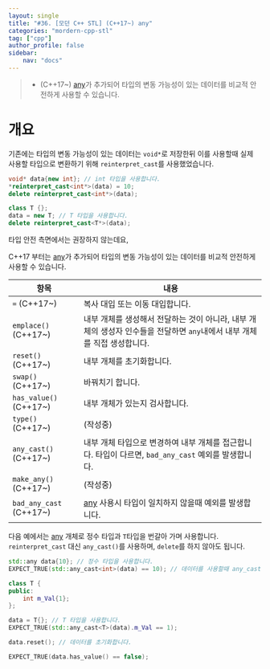 ```yaml
---
layout: single
title: "#36. [모던 C++ STL] (C++17~) any"
categories: "mordern-cpp-stl"
tag: ["cpp"]
author_profile: false
sidebar: 
    nav: "docs"
---
```


> * (C++17~) [any](https://tango1202.github.io/mordern-cpp-stl/mordern-cpp-stl-any/)가 추가되어 타입의 변동 가능성이 있는 데이터를 비교적 안전하게 사용할 수 있습니다.

# 개요

기존에는 타입의 변동 가능성이 있는 데이터는 `void*`로 저장한뒤 이를 사용할때 실제 사용할 타입으로 변환하기 위해 `reinterpret_cast`를 사용했었습니다. 

```cpp
void* data{new int}; // int 타입을 사용합니다.
*reinterpret_cast<int*>(data) = 10;
delete reinterpret_cast<int*>(data);

class T {};
data = new T; // T 타입을 사용합니다.
delete reinterpret_cast<T*>(data);  
```

타입 안전 측면에서는 권장하지 않는데요,

C++17 부터는 [any](https://tango1202.github.io/mordern-cpp-stl/mordern-cpp-stl-any/)가 추가되어 타입의 변동 가능성이 있는 데이터를 비교적 안전하게 사용할 수 있습니다.

|항목|내용|
|--|--|
|`=` (C++17~)|복사 대입 또는 이동 대입합니다.|
|`emplace()` (C++17~)|내부 개체를 생성해서 전달하는 것이 아니라, 내부 개체의 생성자 인수들을 전달하면 `any`내에서 내부 개체를 직접 생성합니다.|
|`reset()` (C++17~)|내부 개체를 초기화합니다.|
|`swap()` (C++17~)|바꿔치기 합니다.|
|`has_value()` (C++17~)|내부 개체가 있는지 검사합니다.|
|`type()` (C++17~)|(작성중)|
|`any_cast()` (C++17~)|내부 개체 타입으로 변경하여 내부 개체를 접근합니다. 타입이 다르면, `bad_any_cast` 예외를 발생합니다.|
|`make_any()` (C++17~)|(작성중)|
|`bad_any_cast` (C++17~)|[any](https://tango1202.github.io/mordern-cpp-stl/mordern-cpp-stl-any/) 사용시 타입이 일치하지 않을때 예외를 발생합니다.|

다음 예에서는 [any](https://tango1202.github.io/mordern-cpp-stl/mordern-cpp-stl-any/) 개체로 정수 타입과 `T`타입을 번갈아 가며 사용합니다. `reinterpret_cast` 대신 `any_cast()`를 사용하며, `delete`를 하지 않아도 됩니다. 

```cpp
std::any data{10}; // 정수 타입을 사용합니다.
EXPECT_TRUE(std::any_cast<int>(data) == 10); // 데이터를 사용할때 any_cast를 이용합니다.

class T {
public:
    int m_Val{1};
};

data = T{}; // T 타입을 사용합니다.
EXPECT_TRUE(std::any_cast<T>(data).m_Val == 1); 

data.reset(); // 데이터를 초기화합니다.

EXPECT_TRUE(data.has_value() == false);
```